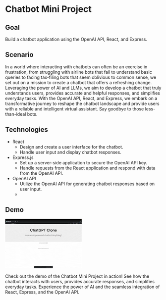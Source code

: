 # Chatbot Mini Project

## Goal

Build a chatbot application using the OpenAI API, React, and Express.

## Scenario

In a world where interacting with chatbots can often be an exercise in frustration, from struggling with airline bots that fail to understand basic queries to facing tax-filing bots that seem oblivious to common sense, we set out on a mission to create a chatbot that offers a refreshing change. Leveraging the power of AI and LLMs, we aim to develop a chatbot that truly understands users, provides accurate and helpful responses, and simplifies everyday tasks. With the OpenAI API, React, and Express, we embark on a transformative journey to reshape the chatbot landscape and provide users with a reliable and intelligent virtual assistant. Say goodbye to those less-than-ideal bots.

## Technologies

- React
  - Design and create a user interface for the chatbot.
  - Handle user input and display chatbot responses.
- Express.js
  - Set up a server-side application to secure the OpenAI API key.
  - Handle requests from the React application and respond with data from the OpenAI API.
- OpenAI API
  - Utilize the OpenAI API for generating chatbot responses based on user input.
  - 
## Demo

![Chatbot Mini Project Demo](https://github.com/jrp9pte/ChatGPT_Clone/raw/main/ChatGPT_Clone_Demo.gif)

Check out the demo of the Chatbot Mini Project in action! See how the chatbot interacts with users, provides accurate responses, and simplifies everyday tasks. Experience the power of AI and the seamless integration of React, Express, and the OpenAI API.

